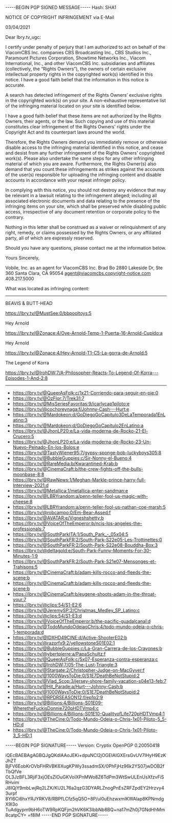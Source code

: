 -----BEGIN PGP SIGNED MESSAGE-----
Hash: SHA1

NOTICE OF COPYRIGHT INFRINGEMENT via E-Mail

03/04/2021


Dear lbry.tv_ugc:

I certify under penalty of perjury that I am authorized to act on behalf of the ViacomCBS Inc. companies CBS Broadcasting Inc., CBS Studios Inc., Paramount Pictures Corporation, Showtime Networks Inc., Viacom International, Inc., and other ViacomCBS Inc. subsidiaries and affiliates (collectively, the “Rights Owners”), the owners of certain exclusive intellectual property rights in the copyrighted work(s) identified in this notice. I have a good faith belief that the information in this notice is accurate.

A search has detected infringement of the Rights Owners’ exclusive rights in the copyrighted work(s) on your site. A non-exhaustive representative list of the infringing material located on your site is identified below.

I have a good faith belief that these items are not authorized by the Rights Owners, their agents, or the law. Such copying and use of this material constitutes clear infringement of the Rights Owners' rights under the Copyright Act and its counterpart laws around the world.

Therefore, the Rights Owners demand you immediately remove or otherwise disable access to the infringing material identified in this notice, and cease and desist from any further infringement of the Rights Owners’ copyrighted work(s). Please also undertake the same steps for any other infringing material of which you are aware. Furthermore, the Rights Owner(s) also demand that you count these infringements as strikes against the accounts of the user(s) responsible for uploading the infringing content and disable accounts in accordance with your repeat infringer policy.

In complying with this notice, you should not destroy any evidence that may be relevant in a lawsuit relating to the infringement alleged; including all associated electronic documents and data relating to the presence of the infringing items on your site, which shall be preserved while disabling public access, irrespective of any document retention or corporate policy to the contrary.

Nothing in this letter shall be construed as a waiver or relinquishment of any right, remedy, or claims possessed by the Rights Owners, or any affiliated party, all of which are expressly reserved.

Should you have any questions, please contact me at the information below.

Yours Sincerely,


Vobile, Inc. as an agent for ViacomCBS Inc.
Brad Bo
2880 Lakeside Dr, Ste 360
Santa Clara, CA 95054
agent@viacomcbs.copyright-notice.com
408.217.5000

What was located as infringing content:
- --------------------------------------------------

BEAVIS & BUTT-HEAD

https://lbry.tv/@MustSee:0/bbpooltoys:5


Hey Arnold

https://lbry.tv/@Zonace:4/Oye-Arnold-Temp-1-Puerta-16-Arnold-Cupido:a


Hey Arnold

https://lbry.tv/@Zonace:4/Hey-Arnold-T1-C5-La-gorra-de-Arnold:5


The Legend of Korra

https://lbry.tv/@IrohDW:7/A-Philosopher-Reacts-To-Legend-Of-Korra---Episodes-1-And-2:8


_________________________________________________________________________________________________

- https://lbry.tv/@QueerAsFolk:c/1x21-Corriendo-para-seguir-en-pie:0
- https://lbry.tv/@OzFlor:7/Trek31:7
- https://lbry.tv/@MisSeriesFavoritas:9/icarlycap1piloto:e 
- https://lbry.tv/@cochoreynaga:f/Johnny-Cash---Hurt:e 
- https://lbry.tv/@Mardokeon:d/GoDiegoGoCapitulo3DeLaTemporada1EnLatino:3 
- https://lbry.tv/@Mardokeon:d/GoDiegoGoCapitulo2EnLatino:a 
- https://lbry.tv/@JhonLP20:e/La-vida-moderna-de-Rocko-21-El-Crucero:5
- https://lbry.tv/@JhonLP20:e/La-vida-moderna-de-Rocko-23-Un-Nuevo-Peinado-En-los-Bolos:e
- https://lbry.tv/@TastyWiener95:7/gypsy-sponge-bob-luckyboys305:8
- https://lbry.tv/@BubbleGuppies:c/Sir-Nonny-el-Bueno:4
- https://lbry.tv/@RareMedia:b/Kwarantined-Krab:b
- https://lbry.tv/@CinemaCraft:b/the-crew-fights-off-the-bulls-moonbase-8:8
- https://lbry.tv/@RawNews:1/Meghan-Markle-prince-harry-full-Interview-2021:d
- https://lbry.tv/@Metallica:1/metallica-enter-sandman:e
- https://lbry.tv/@LBRYrandom:a/penn-teller-fool-us-magic-with-cheese:8
- https://lbry.tv/@LBRYrandom:a/penn-teller-fool-us-nathan-coe-marsh:5
- https://lbry.tv/@robcampo:0/Em-Bear-Assed:f
- https://lbry.tv/@AVATAR:e/Vigneshshetty:b
- https://lbry.tv/@VoiceOfTheEmperor:b/ncis-los-angeles-the-professionals:7
- https://lbry.tv/@SouthParkITA:1/South_Park_-_05x04:5
- https://lbry.tv/@SouthParkFR:2/South-Park-S22e05-Les-Trottinettes:0
- https://lbry.tv/@SouthParkFR:2/South-Park-S22e08-Bouddha-Box:3
- https://lbry.tv/@deltagold:e/South-Park-Funny-Moments-For-30-Minutes-1:9
- https://lbry.tv/@SouthParkFR:2/South-Park-S21e07-Mensonges-et-Trahisons:5
- https://lbry.tv/@CinemaCraft:b/adam-kills-rocco-and-fleeds-the-scene:b
- https://lbry.tv/@CinemaCraft:b/adam-kills-rocco-and-fleeds-the-scene:b
- https://lbry.tv/@CinemaCraft:b/eugene-shoots-adam-in-the-throat-your:7
- https://lbry.tv/@clips:54/S1-E2:6
- https://lbry.tv/@JeremySP:2/Christmas_Medley_SP_Latino:c
- https://lbry.tv/@clips:54/S1-E3:d
- https://lbry.tv/@VoiceOfTheEmperor:b/the-pacific-guadalcanal:d
- https://lbry.tv/@TodoMundoOdeiaoChris:4/todo-mundo-odeia-o-chris-1-temporada:d
- https://lbry.tv/@IDXHD49CINE:d/Active-ShooterE02:b
- https://lbry.tv/@razorfx9:2/yellowstoneS01E02:1
- https://lbry.tv/@BubbleGuppies:c/La-Gran-Carrera-de-los-Crayones:b
- https://lbry.tv/@ybertpierre:a/PapaSchultz:f
- https://lbry.tv/@QueerAsFolk:c/5x07-Esperanza-contra-esperanza:c 
- https://lbry.tv/@IrohDW:7/05-The-Lust-Triangle:3
- https://lbry.tv/@Stargate:2/Christopher-Judge-on-MacGyver:f
- https://lbry.tv/@1000WaysToDie:0/S1E7DeathBeNotStupid:2 
- https://lbry.tv/@Vlad_Scop:3/jersey-shore-family-vacation-s04e13-feb:7
- https://lbry.tv/@Hit_Parade:a/Hurt---Johnny-Cash:b
- https://lbry.tv/@1000WaysToDie:0/S1E7DeathBeNotStupid:2 
- https://lbry.tv/@RPDRSEASON12:f/ep1p2:9
- https://lbry.tv/@Billions:4/Billions-S01E09-WheretheFuckisDonnie720pHDTVmp4:c
- https://lbry.tv/@Billions:4/Billions-S01E10-QualityofLife720pHDTVmp4:1
- https://lbry.tv/@TheCine:0/Todo-Mundo-Odeia-o-Chris-1x01-Piloto-5_5-HD:d
- https://lbry.tv/@TheCine:0/Todo-Mundo-Odeia-o-Chris-1x01-Piloto-3_5-HD:1

-----BEGIN PGP SIGNATURE-----
Version: Cryptix OpenPGP 0.20050418

iQEcBAEBAgAGBQJgQKdlAAoJEKi+dpuNCI2jOGEIAIGXErsGvUV7IHyH9EzKJhZT
BjFV6EobKrOVbFHRVBK6XugKPWy3ssadmSX/0PhFjHz96k2YS07jwDOB2fTbQfVe
OL3JzBFL3RjiF3xjOEsZIOuGKVoIXPnMWo8Z6TdPm3WtSwULEnUsXfzvFiSRHvim
J8IQjY9mbLwjRq2LZK/KU2L76a2qzG3DYARLZnogPnEsZRFZpdEY2Hrzvy43urpf
8YI6Ci6hxYRJYRKV8/RBPfLCfz5qQ5O+8P/ul0uEhzwxmIKWAlap8KPNmdgX9l3o
TuAdgypm9bH6oTW9RpKQFjm2hVK6K3lbbNb8BQ+na17mZh0j7GNdHhMm8catpCY=
=f8lM
-----END PGP SIGNATURE----- 

